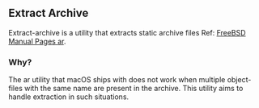 
## Extract Archive

Extract-archive is a utility that extracts static archive files Ref: [FreeBSD Manual Pages ar](https://www.freebsd.org/cgi/man.cgi?query=ar&sektion=5&apropos=0&manpath=FreeBSD+13.0-RELEASE+and+Ports).

### Why?

The ar utility that macOS ships with does not work when multiple object-files with the same name are present in the archive. This utility aims to handle extraction in such situations.

